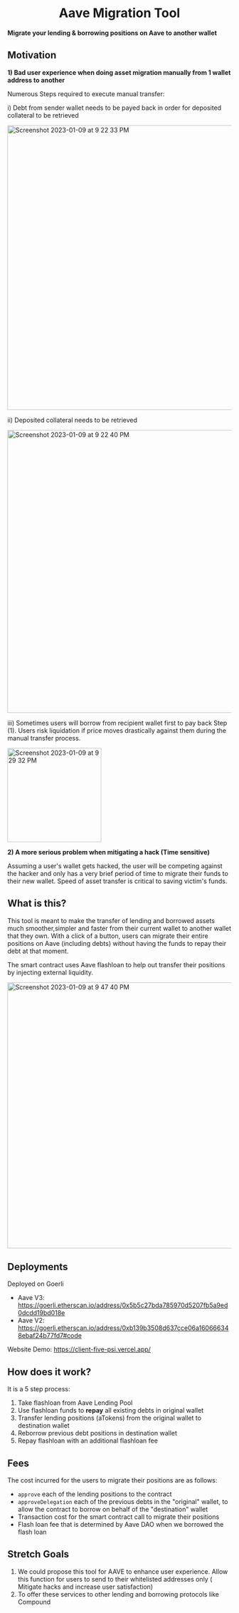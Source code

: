 # <h1 align="center"> Aave Migration Tool </h1>

**Migrate your lending & borrowing positions on Aave to another wallet**

## Motivation

**1) Bad user experience when doing asset migration manually from 1 wallet address to another**

Numerous Steps required to execute manual transfer:

i) Debt from sender wallet needs to be payed back in order for deposited collateral to be retrieved

<img width="639" alt="Screenshot 2023-01-09 at 9 22 33 PM" src="https://user-images.githubusercontent.com/14165832/211318293-bf89578c-7384-4c73-a9ac-a9cc5b2aa149.png">

ii) Deposited collateral needs to be retrieved

<img width="635" alt="Screenshot 2023-01-09 at 9 22 40 PM" src="https://user-images.githubusercontent.com/14165832/211318046-e0ea331a-1cd2-4b02-8bc7-22557b895ed3.png">

iii) Sometimes users will borrow from recipient wallet first to pay back Step (1). Users risk liquidation if price moves drastically against them during the manual transfer process.

<img width="211" alt="Screenshot 2023-01-09 at 9 29 32 PM" src="https://user-images.githubusercontent.com/14165832/211319386-ba197a82-4495-4d11-bb88-5fcbe1799e2e.png">

**2) A more serious problem when mitigating a hack (Time sensitive)**

Assuming a user's wallet gets hacked, the user will be competing against the hacker and only has a very brief period of time to migrate their funds to their new wallet. Speed of asset transfer is critical to saving victim's funds.

## What is this?
This tool is meant to make the transfer of lending and borrowed assets much smoother,simpler and faster from their current wallet to another wallet that they own.
With a click of a button, users can migrate their entire positions on Aave (including debts) without having the funds to repay their debt at that moment.

The smart contract uses Aave flashloan to help out transfer their positions by injecting external liquidity.

<img width="597" alt="Screenshot 2023-01-09 at 9 47 40 PM" src="https://user-images.githubusercontent.com/14165832/211322848-4784c737-6e67-4245-b641-f5b490e7ac85.png">


## Deployments

Deployed on Goerli 
- Aave V3: https://goerli.etherscan.io/address/0x5b5c27bda785970d5207fb5a9ed0dcdd19bd018e
- Aave V2: https://goerli.etherscan.io/address/0xb139b3508d637cce06a160666348ebaf24b77fd7#code

Website Demo: https://client-five-psi.vercel.app/

## How does it work?

It is a 5 step process:
1. Take flashloan from Aave Lending Pool
2. Use flashloan funds to **repay** all existing debts in original wallet
3. Transfer lending positions (aTokens) from the original wallet to destination wallet
4. Reborrow previous debt positions in destination wallet
5. Repay flashloan with an additional flashloan fee

## Fees
The cost incurred for the users to migrate their positions are as follows:
- `approve` each of the lending positions to the contract
- `approveDelegation` each of the previous debts in the "original" wallet, to allow the contract to borrow on behalf of the "destination" wallet
- Transaction cost for the smart contract call to migrate their positions
- Flash loan fee that is determined by Aave DAO when we borrowed the flash loan

## Stretch Goals
1) We could propose this tool for AAVE to enhance user experience. Allow this function for users to send to their whitelisted addresses only ( Mitigate hacks and increase user satisfaction)
2) To offer these services to other lending and borrowing protocols like Compound 
